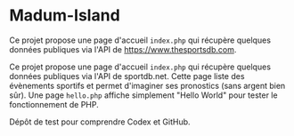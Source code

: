 # Madum-Island


Ce projet propose une page d'accueil `index.php` qui récupère quelques données publiques via l'API de https://www.thesportsdb.com.

Ce projet propose une page d'accueil `index.php` qui récupère quelques données publiques via l'API de sportdb.net.
Cette page liste des évènements sportifs et permet d'imaginer ses pronostics (sans argent bien sûr).
Une page `hello.php` affiche simplement "Hello World" pour tester le fonctionnement de PHP.

Dépôt de test pour comprendre Codex et GitHub.

